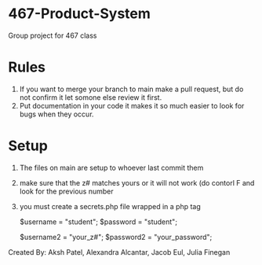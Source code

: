 # 467-Product-System
Group project for 467 class

# Rules
1. If you want to merge your branch to main make a pull request, but do not confirm it let somone else review it first.
2. Put documentation in your code it makes it so much easier to look for bugs when they occur.

# Setup
1. The files on main are setup to whoever last commit them
2. make sure that the z# matches yours or it will not work (do contorl F and look for the previous number
3. you must create a secrets.php file wrapped in a php tag
    
    $username = "student";
    $password = "student";

    $username2 = "your_z#";
    $password2 = "your_password";


Created By: 
Aksh Patel,
Alexandra Alcantar,
Jacob Eul,
Julia Finegan

